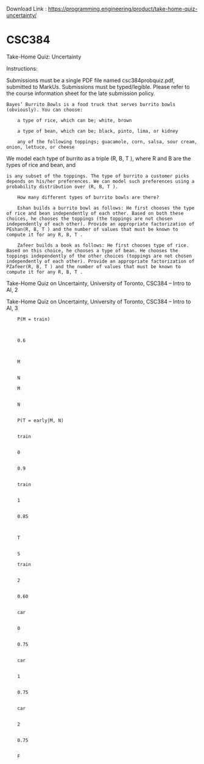 Download Link : https://programming.engineering/product/take-home-quiz-uncertainty/

# CSC384
Take-Home Quiz: Uncertainty

 Instructions:

Submissions must be a single PDF file named csc384probquiz.pdf, submitted to MarkUs. Submissions must be typed/legible. Please refer to the course information sheet for the late submission policy.

    Bayes’ Burrito Bowls is a food truck that serves burrito bowls (obviously). You can choose:

        a type of rice, which can be; white, brown

        a type of bean, which can be; black, pinto, lima, or kidney

        any of the following toppings; guacamole, corn, salsa, sour cream, onion, lettuce, or cheese

We model each type of burrito as a triple (R, B, T ), where R and B are the types of rice and bean, and

    is any subset of the toppings. The type of burrito a customer picks depends on his/her preferences. We can model such preferences using a probability distribution over (R, B, T ).

        How many different types of burrito bowls are there?

        Eshan builds a burrito bowl as follows: He first chooses the type of rice and bean independently of each other. Based on both these choices, he chooses the toppings (the toppings are not chosen independently of each other). Provide an appropriate factorization of PEshan(R, B, T ) and the number of values that must be known to compute it for any R, B, T .

        Zafeer builds a book as follows: He first chooses type of rice. Based on this choice, he chooses a type of bean. He chooses the toppings independently of the other choices (toppings are not chosen independently of each other). Provide an appropriate factorization of PZafeer(R, B, T ) and the number of values that must be known to compute it for any R, B, T .

Take-Home Quiz on Uncertainty, University of Toronto, CSC384 – Intro to AI, 2

Take-Home Quiz on Uncertainty, University of Toronto, CSC384 – Intro to AI, 3
	

        			

        P(M = train)
        		
        				

        0.6
        		
        				

        M
        	

        N

        M
        	

        N
        	

        P(T = early|M, N)
        			

        train
        	

        0
        	

        0.9
        					

        train
        	

        1
        	

        0.85
        					
        				

        T
        	

        S

        train
        	

        2
        	

        0.60
        	

        car
        	

        0
        	

        0.75
        					

        car
        	

        1
        	

        0.75
        					

        car
        	

        2
        	

        0.75
        				

        F
